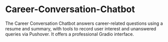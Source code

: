 # Career-Conversation-Chatbot
The Career Conversation Chatbot answers career-related questions using a resume and summary, with tools to record user interest and unanswered queries via Pushover. It offers a professional Gradio interface.
